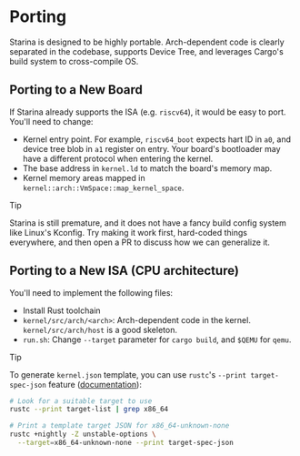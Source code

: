 # Porting

Starina is designed to be highly portable. Arch-dependent code is clearly separated in the codebase, supports Device Tree, and leverages Cargo's build system to cross-compile OS.

## Porting to a New Board

If Starina already supports the ISA (e.g. `riscv64`), it would be easy to port. You'll need to change:

- Kernel entry point. For example, `riscv64_boot` expects hart ID in `a0`, and device tree blob in `a1` register on entry. Your board's bootloader may have a different protocol when entering the kernel.
- The base address in `kernel.ld` to match the board's memory map.
- Kernel memory areas mapped in `kernel::arch::VmSpace::map_kernel_space`.

> [!TIP]
>
> Starina is still premature, and it does not have a fancy build config system like Linux's Kconfig. Try making it work first, hard-coded things everywhere, and then open a PR to discuss how we can generalize it.

## Porting to a New ISA (CPU architecture)

You'll need to implement the following files:

- Install Rust toolchain
- `kernel/src/arch/<arch>`: Arch-dependent code in the kernel. `kernel/src/arch/host` is a good skeleton.
- `run.sh`: Change `--target` parameter for `cargo build`, and `$QEMU` for `qemu`.

> [!TIP]
>
> To generate `kernel.json` template, you can use `rustc`'s `--print target-spec-json` feature ([documentation](https://doc.rust-lang.org/rustc/targets/custom.html)):
>
> ```bash
> # Look for a suitable target to use
> rustc --print target-list | grep x86_64
>
> # Print a template target JSON for x86_64-unknown-none
> rustc +nightly -Z unstable-options \
>   --target=x86_64-unknown-none --print target-spec-json
> ```
